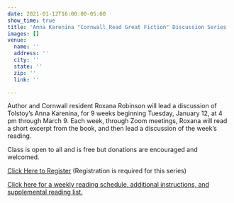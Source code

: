 ```yaml
---
date: 2021-01-12T16:00:00-05:00
show_time: true
title: 'Anna Karenina "Cornwall Read Great Fiction" Discussion Series '
images: []
venue:
  name: ''
  address: ''
  city: ''
  state: ''
  zip: ''
  link: ''

---
```

Author and Cornwall resident Roxana Robinson will lead a discussion of Tolstoy’s Anna Karenina, for 9 weeks beginning Tuesday, January 12, at 4 pm through March 9. Each week, through Zoom meetings, Roxana will read a short excerpt from the book, and then lead a discussion of the week’s reading.

Class is open to all and is free but donations are encouraged and welcomed.

[Click Here to Register](https://cornwalllibrary.us8.list-manage.com/track/click?u=9b4b764a8f2893f5e08a384b2&id=33bfe2f1b2&e=217a1ac72f) (Registration is required for this series) 

[Click here for a weekly reading schedule, additional instructions, and supplemental reading list. ](/uploads/anna-karenina-by-leo-tolstoy-translated-by-pevear-and-volokhonsky.pdf)